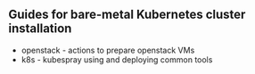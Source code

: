 ## Guides for bare-metal Kubernetes cluster installation 

- openstack - actions to prepare openstack VMs
- k8s - kubespray using and deploying common tools
